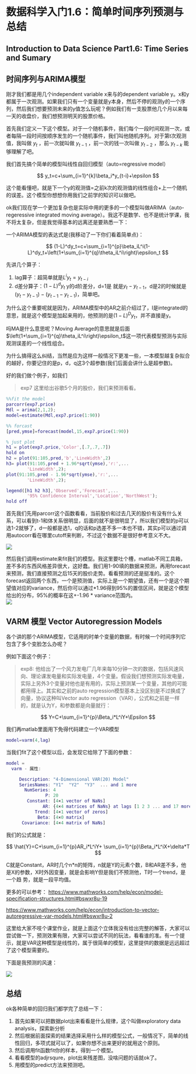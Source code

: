 # 数据科学入门1.6：简单时间序列预测与总结

## Introduction to Data Science Part1.6: Time Series and Sumary
## 时间序列与ARIMA模型

刚才我们都是用几个independent variable x来与的dependent variable y。x和y都属于一次观测。如果我们只有一个变量就是y本身，然后不停的观测y的一个序列，然后我们想要预测未来的y值怎么玩呢？例如我们有一支股票他几个月以来每一天的收盘价，我们想预测明天的股票价格。

首先我们定义一下这个模型。对于一个随机事件，我们每个一段时间观测一次，或者每隔一段时间按顺序发生的一个随机事件，我们叫他随机序列。对于第t次观测值，我叫做 $y_t$ ，前一次就叫做 $y_{t-1}$ ，前一次的钱一次叫做 $y_{t-2}$ ，那么 $y_{t-k}$ 能够理解了吧。

我们首先搞个简单的模型叫线性自回归模型（auto=regressive model）

$$
y_t=c+\sum_{i=1}^{k}\beta_i*y_{t-i}+\epsilon
$$

这个能看懂吧，就是下一个y的观测值=之前k次的观测值的线性组合+上一个随机的误差。这个模型你想想你用我们之前学的知识可以做吧。

ok我们现在学一个更加复杂也是实际中用的更多的一个模型叫做ARIMA（auto-regeressive integrated moving average）。我这不是数学、也不是统计学课，我不将太复杂，但是我觉得基本的远离还是要熟悉一下：

一个ARIMA模型的表达式是(我移动了一下你们看着简单点)：

$$
(1-L)^dy_t=c+\sum_{i=1}^{p}\beta_iL^i(1-L)^dy_t+\left(1+\sum_{i=1}^{q}\theta_iL^i\right)\epsilon_t
$$

先讲几个算子：
1. lag算子：超简单就是$L^iy_t=y_{t-i}$
2. d差分算子：$(1-L)^dy_t$ y的d阶差分，d=1是 就是$y_t-y_{t-1}$，d是2的时候就是$(y_t-y_{t-1})-(y_{t-1}-y_{t-1})$，简单吧。

为什么这个重要呢就是因为，ARIMA模型中的AR之前介绍过了，I是integrated的意思，就是这个模型是加起来用的，他预测的是$(1-L)^Dy_t$，并不直接是y。

吗MA是什么意思呢？Moving Average的意思就是后面$\left(1+\sum_{i=1}^{q}\theta_iL^i\right)\epsilon_t$这一项代表模型预测与实际观测误差的一个线性组合。

为什么搞得这么纠结，当然是应为这样一般情况下更准一些，一本模型越复杂拟合的越好，你要记住的是p，d，q这3个超参数(我们后面会讲什么是超参数)。

好的我们做个例子，如我们  
>exp7 这里给出谷歌5个月的股价，我们来预测看看。

```matlab
%%fit the model
parcorr(exp7.price)
Mdl = arima(2,1,2);
model=estimate(Mdl,exp7.price(1:90))

%% forcast
[pred,ymse]=forecast(model,15,exp7.price(1:90))

% just plot
h1 = plot(exp7.price,'Color',[.7,.7,.7])
hold on
h2 = plot(91:105,pred,'b','LineWidth',2)
h3= plot(91:105,pred + 1.96*sqrt(ymse),'r:',...
		'LineWidth',2);
plot(91:105,pred - 1.96*sqrt(ymse),'r:',...
		'LineWidth',2);

legend([h1 h2 h3],'Observed','Forecast',...
		'95% Confidence Interval','Location','NorthWest');
hold off

```
首先我们先用parcorr这个函数看看，当前股价和过去几天的股价有没有什么关系，可以看到t-1和体关系很明显，后面的就不是很明显了，所以我们模型的p可以选1-2就够了，d一般都是选1，q的话和p选差不多一本也不错，其实p可以通过调用autocorr看在哪里cutoff来判断，不过这个数据不是很好参考意义不大。  

![](2020-02-16-03-25-17.png)  

然后我们调用estimate来fit我们的模型。我这里要吐个槽，matlab不同工具箱，差不多的东西风格差异很大，这好蠢。我们用1-90填的数据来预测，再用forecast来预测，我们直接预测之后15天的股价走势。看看预测的还是挺准的。这个forecast返回两个东西，一个是预测值，实际上是一个期望值，还有一个是这个期望值对应的variance，然后你可以通过*1.96得到95%的置信区间，就是这个模型给出的分布，95%的概率在这+-1.96 * variance范围内。  
![](2020-02-16-03-25-39.png)

## VARM 模型 Vector Autoregression Models

各个讲的那个ARIMA模型，它适用的时单个变量的数据，有时候一个时间序列它包含了多个变脸怎么办呢？

例如下面这个例子：
>exp8: 他给出了一个风力发电厂几年来每10分钟一次的数据，包括风速风向、理论课发电量和实际发电量，4个变量。假设我们想预测实际发电量，实际上另外3个变量对他也是有用的，实际上预测某一个变量，其他的可能都用得上。其实和之前的auto regression模型基本上没区别是不过换成了向量，协议这种叫Vector auto regression（VAR），公式和之前是一样的，就是认为Y，和参数都是向量就行：

$$
Y=C+\sum_{i=1}^{p}\Beta_i*L^iY+\Epsilon
$$

我们再matlab里面用下免得代码建立一个VAR模型
```matlab
model=varm(4,lag)
```
当我们fit了这个模型以后，会发现它给除了下面的参数：
```matlab
model = 
  varm - 属性:

     Description: "4-Dimensional VAR(20) Model"
     SeriesNames: "Y1"  "Y2"  "Y3"  ... and 1 more
       NumSeries: 4
               P: 20
        Constant: [4×1 vector of NaNs]
              AR: {4×4 matrices of NaNs} at lags [1 2 3 ... and 17 more]
           Trend: [4×1 vector of zeros]
            Beta: [4×0 matrix]
      Covariance: [4×4 matrix of NaNs]
```

我们的公式就是：

$$
\hat{Y}=C+\sum_{i=1}^{p}AR_i*L^iY+ \sum_{i=1}^{p}\Beta_i*L^iX+\delta*T
$$

C就是Constant，AR时几个n*n的矩阵，n就是Y的元素个数，B和AR差不多，他是X的参数，X时外因变量，就是会影响Y但是我们不预测他，T时一个trend，是一个趋
势，就是一段平均值。

更多的可以参考：
https://www.mathworks.com/help/econ/model-specification-structures.html#bswxr8u-19

https://www.mathworks.com/help/econ/introduction-to-vector-autoregressive-var-models.html#bswxr8u-2

这里给大家不吱个课堂作业，就是上面这个立体我没有给出完整的解答，大家可以尝试做一下，预测效果有限，大家可以尝试不同的玩法，看看谁的准。有一个提示，就是VAR这种模型是线性的，属于很简单的模型，这里提供的数据是远远超过了这个模型需要的。

下面是我预测的风速：

![](2020-03-02-18-27-35.png)

## 总结

ok各种简单的回归我们都学完了总结一下：
1. 首先如果可以把数据plot出来看看是什么规律，这个叫做exploratory data analysis，探索新分析
2. 然后根据前面探索的结果选择采用什么样的模型公式，一般情况下，简单的线性回归，多项式就可以了，如果你想不出来更好的就用这个原则。
3. 然后调用fit函数fit你的样本，得到一个模型。
4. 看看模型的adjrsqure，plot出来残差图，没啥问题的话就ok了。
5. 用模型的predict方法来预测吧。

